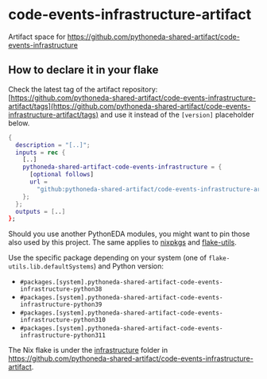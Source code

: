 # code-events-infrastructure-artifact

Artifact space for <https://github.com/pythoneda-shared-artifact/code-events-infrastructure>

## How to declare it in your flake

Check the latest tag of the artifact repository: [https://github.com/pythoneda-shared-artifact/code-events-infrastructure-artifact/tags](https://github.com/pythoneda-shared-artifact/code-events-infrastructure-artifact/tags) and use it instead of the `[version]` placeholder below.

```nix
{
  description = "[..]";
  inputs = rec {
    [..]
    pythoneda-shared-artifact-code-events-infrastructure = {
      [optional follows]
      url =
        "github:pythoneda-shared-artifact/code-events-infrastructure-artifact/[version]?dir=code-events-infrastructure";
    };
  };
  outputs = [..]
};
```

Should you use another PythonEDA modules, you might want to pin those also used by this project. The same applies to [nixpkgs](https://github.com/nixos/nixpkgs "nixpkgs") and [flake-utils](https://github.com/numtide/flake-utils "flake-utils").

Use the specific package depending on your system (one of `flake-utils.lib.defaultSystems`) and Python version:

- `#packages.[system].pythoneda-shared-artifact-code-events-infrastructure-python38` 
- `#packages.[system].pythoneda-shared-artifact-code-events-infrastructure-python39` 
- `#packages.[system].pythoneda-shared-artifact-code-events-infrastructure-python310` 
- `#packages.[system].pythoneda-shared-artifact-code-events-infrastructure-python311` 

The Nix flake is under the 
[infrastructure](https://github.com/pythoneda-shared-artifact/code-events-infrastructure-artifact/tree/main/code-events-infrastructure "code-events-infrastructure") folder in <https://github.com/pythoneda-shared-artifact/code-events-infrastructure-artifact>.

